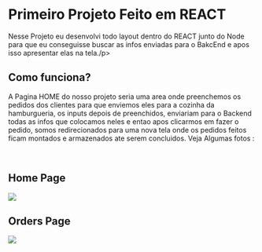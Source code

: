 <h1>Primeiro Projeto Feito em REACT</h1>
<p>Nesse Projeto eu desenvolvi todo layout dentro do REACT junto do Node para que eu conseguisse buscar as infos enviadas para o BakcEnd e apos isso apresentar elas na tela./p>
<br>
<h2>Como funciona?</h2>
<p>A Pagina HOME do nosso projeto seria uma area onde preenchemos os pedidos dos clientes para que enviemos eles para a cozinha da hamburgueria, os inputs depois de preenchidos, enviariam para o Backend todas as infos que colocamos neles e entao apos clicarmos em fazer o pedido, somos redirecionados para uma nova tela onde os pedidos feitos ficam montados e armazenados ate serem concluidos. Veja Algumas fotos :</p>
<br>
<h2>Home Page</h2>
<img src='https://github.com/caua-dev-coder/dev-burguer/blob/master/src/assets/Screenshot%202024-03-05%20135149.png'>
<br>
<h2>Orders Page</h2>
<img src='https://github.com/caua-dev-coder/dev-burguer/blob/master/src/assets/Screenshot%202024-03-05%20135223.png'>
